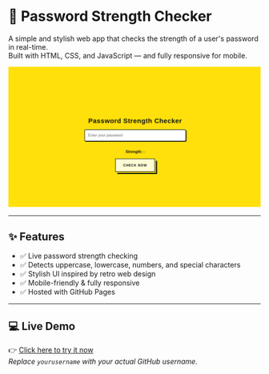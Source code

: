 # 🔐 Password Strength Checker

A simple and stylish web app that checks the strength of a user's password in real-time.  
Built with HTML, CSS, and JavaScript — and fully responsive for mobile.

![Preview](preview.png) <!-- optional: add a screenshot image here -->

---

## ✨ Features

- ✅ Live password strength checking
- ✅ Detects uppercase, lowercase, numbers, and special characters
- ✅ Stylish UI inspired by retro web design
- ✅ Mobile-friendly & fully responsive
- ✅ Hosted with GitHub Pages

---

## 💻 Live Demo

👉 [Click here to try it now](https://yourusername.github.io/password-checker/)  
_Replace `yourusername` with your actual GitHub username._
